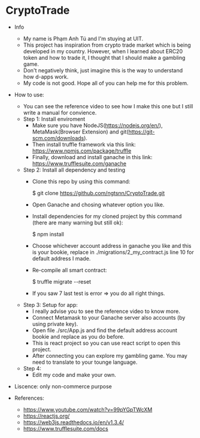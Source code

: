 # CryptoTrade
- Info
  + My name is Phạm Anh Tú and I'm stuying at UIT.
  + This project has inspiration from crypto trade market which is being developed in my country. However, when I learned about ERC20 token and how to trade it, I thought that I should make a gambling game.
  + Don't negatively think, just imagine this is the way to understand how d-apps work.
  + My code is not good. Hope all of you can help me for this problem.
  
- How to use:
  + You can see the reference video to see how I make this one but I still write a manual for convience.
  + Step 1: Install enviroment
    * Make sure you have NodeJS(https://nodejs.org/en/), MetaMask(Browser Extension) and git(https://git-scm.com/downloads).
    * Then install truffle framework via this link: https://www.npmjs.com/package/truffle
    * Finally, download and install ganache in this link: https://www.trufflesuite.com/ganache
  + Step 2: Install all dependency and testing
    * Clone this repo by using this command:
      
      $ git clone https://github.com/ngtsnn/CryptoTrade.git

    * Open Ganache and chosing whatever option you like.
    * Install dependencies for my cloned project by this command (there are many warning but still ok):
      
      $ npm install

    * Choose whichever account address in ganache you like and this is your bookie, replace in ./migrations/2_my_contract.js line 10 for default address I made.
    * Re-compile all smart contract:

      $ truffle migrate --reset

    * If you saw 7 last test is error => you do all right things.
  + Step 3: Setup for app:
    * I really advise you to see the reference video to know more.
    * Connect Metamask to your Ganache server also accounts (by using private key).
    * Open file ./src/App.js and find the default address account bookie and replace as you do before.
    * This is react project so you can use react script to open this project.
    * After connecting you can explore my gambling game. You may need to translate to your tounge language.
  + Step 4: 
    * Edit my code and make your own.
- Liscence: only non-commerce purpose
- References:
  + https://www.youtube.com/watch?v=99pYGpTWcXM
  + https://reactjs.org/
  + https://web3js.readthedocs.io/en/v1.3.4/
  + https://www.trufflesuite.com/docs
